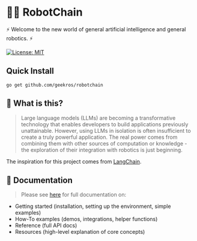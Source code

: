 # 🤖🔗 RobotChain

⚡ Welcome to the new world of general artificial intelligence and general robotics. ⚡

[![License: MIT](https://img.shields.io/badge/License-MIT-yellow.svg)](https://opensource.org/licenses/MIT)

## Quick Install

```shell
go get github.com/geekros/robotchain
```

## 🤔 What is this?

> Large language models (LLMs) are becoming a transformative technology that enables developers to build applications previously unattainable. However, using LLMs in isolation is often insufficient to create a truly powerful application. The real power comes from combining them with other sources of computation or knowledge - the exploration of their integration with robotics is just beginning.

The inspiration for this project comes from [LangChain](https://github.com/hwchase17/langchain).

## 📖 Documentation

> Please see [here](https://geekros.github.io) for full documentation on:

- Getting started (installation, setting up the environment, simple examples)
- How-To examples (demos, integrations, helper functions)
- Reference (full API docs)
- Resources (high-level explanation of core concepts)